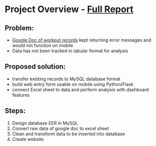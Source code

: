 # Project Overview - [Full Report](https://karlnagy.github.io/bikeshare/)

## Problem:
* [Google Doc of workout records](https://docs.google.com/document/d/1DT-zepXs5SBePTK3W15RSQ16GyuRmE6M_UZ2SNUMyVk/edit?usp=sharing) kept returning error messages and would not function on mobile
* Data has not been tracked in tabular format for analysis

## Proposed solution:
* transfer existing records to MySQL database format
* build web entry form usable on mobile using Python/Flask
* connect Excel sheet to data and perform analysis with dashboard features

## Steps:
1. Design database EER in MySQL
2. Convert raw data of google doc to excel sheet
3. Clean and transform data to be inserted into database
4. Create website